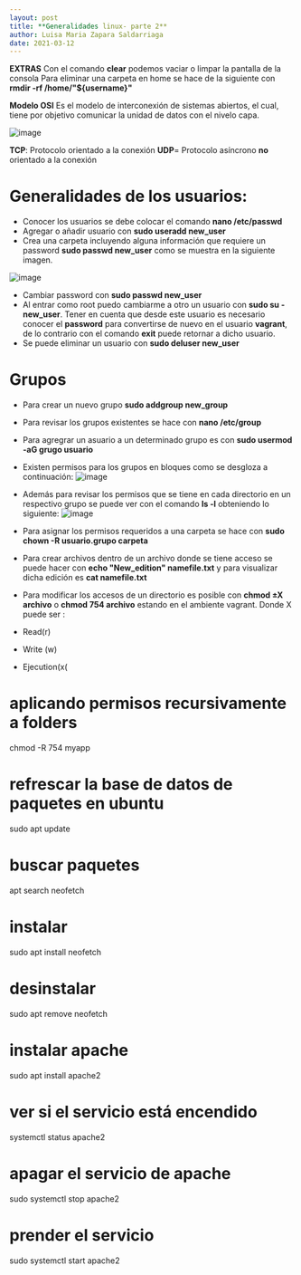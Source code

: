 ```yaml
---
layout: post
title: **Generalidades linux- parte 2**
author: Luisa Maria Zapara Saldarriaga
date: 2021-03-12
---
```

**EXTRAS**
Con el comando **clear** podemos vaciar o limpar la pantalla de la consola
Para eliminar una carpeta en home se hace de la siguiente con **rmdir -rf /home/"${username}"** 

**Modelo OSI**
Es el modelo de interconexión de sistemas abiertos, el cual, tiene por objetivo comunicar la unidad de datos con el nivelo capa.

![image](https://user-images.githubusercontent.com/64289108/111040283-49536280-8400-11eb-85ff-cb21414e5797.png)

**TCP**: Protocolo orientado a la conexión
**UDP**= Protocolo asíncrono **no** orientado a la conexión

# Generalidades de los usuarios:

- Conocer los usuarios se debe colocar el comando **nano /etc/passwd** 
- Agregar o añadir usuario con **sudo useradd new_user**
- Crea una carpeta incluyendo alguna información que requiere un password **sudo passwd new_user** como se muestra en la siguiente imagen.
 
![image](https://user-images.githubusercontent.com/64289042/111040738-84569580-8402-11eb-9242-2f0bec5eee51.png)
- Cambiar password con **sudo passwd new_user** 
- Al entrar como root puedo cambiarme a otro un usuario con **sudo su - new_user**. Tener en cuenta que desde este usuario es necesario conocer el **password** para convertirse de nuevo en el usuario **vagrant**, de lo contrario con el comando **exit** puede retornar a dicho usuario.
- Se puede eliminar un usuario con **sudo deluser new_user**

# Grupos
- Para crear un nuevo grupo **sudo addgroup new_group** 
- Para revisar los grupos existentes se hace con **nano /etc/group**
- Para agregrar un asuario a un determinado grupo es con **sudo usermod -aG grugo usuario**
- Existen permisos para los grupos en bloques como se desgloza a continuación:
![image](https://user-images.githubusercontent.com/64289042/111041376-e4027000-8405-11eb-8074-0650de186740.png)
- Además para revisar los permisos que se tiene en cada directorio en un respectivo grupo se puede ver con el comando **ls -l** obteniendo lo siguiente:
![image](https://user-images.githubusercontent.com/64289042/111041528-8de1fc80-8406-11eb-815e-c532a1b28c70.png)

- Para asignar los permisos requeridos a una carpeta se hace con **sudo chown -R usuario.grupo carpeta** 
- Para crear archivos dentro de un archivo donde se tiene acceso se puede hacer con **echo "New_edition" namefile.txt** y para visualizar dicha edición es **cat namefile.txt** 
- Para modificar los accesos de un directorio es posible con **chmod ±X archivo** o **chmod 754 archivo** estando en el ambiente vagrant.
Donde X puede ser : 
- Read(r) 
- Write (w)
- Ejecution(x(

# aplicando permisos recursivamente a folders
chmod -R 754 myapp

# refrescar la base de datos de paquetes en ubuntu
sudo apt update
# buscar paquetes
apt search neofetch
# instalar
sudo apt install neofetch
# desinstalar
sudo apt remove neofetch
# instalar apache
sudo apt install apache2
# ver si el servicio está encendido
systemctl status apache2
# apagar el servicio de apache
sudo systemctl stop apache2
# prender el servicio
sudo systemctl start apache2


